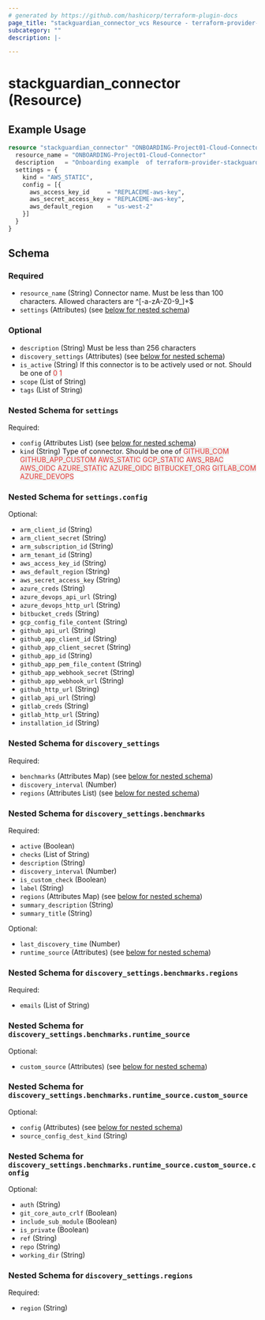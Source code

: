 ```yaml
---
# generated by https://github.com/hashicorp/terraform-plugin-docs
page_title: "stackguardian_connector_vcs Resource - terraform-provider-stackguardian"
subcategory: ""
description: |-

---
```


# stackguardian_connector (Resource)

## Example Usage

```terraform
resource "stackguardian_connector" "ONBOARDING-Project01-Cloud-Connector" {
  resource_name = "ONBOARDING-Project01-Cloud-Connector"
  description   = "Onboarding example  of terraform-provider-stackguardian for ConnectorCloud"
  settings = {
    kind = "AWS_STATIC",
    config = [{
      aws_access_key_id     = "REPLACEME-aws-key",
      aws_secret_access_key = "REPLACEME-aws-key",
      aws_default_region    = "us-west-2"
    }]
  }
}
```

<!-- schema generated by tfplugindocs -->
## Schema

### Required

- `resource_name` (String) Connector name. Must be less than 100 characters. Allowed characters are ^[-a-zA-Z0-9_]+$
- `settings` (Attributes) (see [below for nested schema](#nestedatt--settings))

### Optional

- `description` (String) Must be less than 256 characters
- `discovery_settings` (Attributes) (see [below for nested schema](#nestedatt--discovery_settings))
- `is_active` (String) If this connector is to be actively used or not. Should be one of <span style="background-color: #eff0f0; color: #e53835;">0</span>
					<span style="background-color: #eff0f0; color: #e53835;">1</span>
- `scope` (List of String)
- `tags` (List of String)

<a id="nestedatt--settings"></a>
### Nested Schema for `settings`

Required:

- `config` (Attributes List) (see [below for nested schema](#nestedatt--settings--config))
- `kind` (String) Type of connector. Should be one of <span style="background-color: #eff0f0; color: #e53835;">GITHUB_COM</span>
							<span style="background-color: #eff0f0; color: #e53835;">GITHUB_APP_CUSTOM</span>
							<span style="background-color: #eff0f0; color: #e53835;">AWS_STATIC</span>
							<span style="background-color: #eff0f0; color: #e53835;">GCP_STATIC</span>
							<span style="background-color: #eff0f0; color: #e53835;">AWS_RBAC</span>
							<span style="background-color: #eff0f0; color: #e53835;">AWS_OIDC</span>
							<span style="background-color: #eff0f0; color: #e53835;">AZURE_STATIC</span>
							<span style="background-color: #eff0f0; color: #e53835;">AZURE_OIDC</span>
							<span style="background-color: #eff0f0; color: #e53835;">BITBUCKET_ORG</span>
							<span style="background-color: #eff0f0; color: #e53835;">GITLAB_COM</span>
							<span style="background-color: #eff0f0; color: #e53835;">AZURE_DEVOPS</span>

<a id="nestedatt--settings--config"></a>
### Nested Schema for `settings.config`

Optional:

- `arm_client_id` (String)
- `arm_client_secret` (String)
- `arm_subscription_id` (String)
- `arm_tenant_id` (String)
- `aws_access_key_id` (String)
- `aws_default_region` (String)
- `aws_secret_access_key` (String)
- `azure_creds` (String)
- `azure_devops_api_url` (String)
- `azure_devops_http_url` (String)
- `bitbucket_creds` (String)
- `gcp_config_file_content` (String)
- `github_api_url` (String)
- `github_app_client_id` (String)
- `github_app_client_secret` (String)
- `github_app_id` (String)
- `github_app_pem_file_content` (String)
- `github_app_webhook_secret` (String)
- `github_app_webhook_url` (String)
- `github_http_url` (String)
- `gitlab_api_url` (String)
- `gitlab_creds` (String)
- `gitlab_http_url` (String)
- `installation_id` (String)



<a id="nestedatt--discovery_settings"></a>
### Nested Schema for `discovery_settings`

Required:

- `benchmarks` (Attributes Map) (see [below for nested schema](#nestedatt--discovery_settings--benchmarks))
- `discovery_interval` (Number)
- `regions` (Attributes List) (see [below for nested schema](#nestedatt--discovery_settings--regions))

<a id="nestedatt--discovery_settings--benchmarks"></a>
### Nested Schema for `discovery_settings.benchmarks`

Required:

- `active` (Boolean)
- `checks` (List of String)
- `description` (String)
- `discovery_interval` (Number)
- `is_custom_check` (Boolean)
- `label` (String)
- `regions` (Attributes Map) (see [below for nested schema](#nestedatt--discovery_settings--benchmarks--regions))
- `summary_description` (String)
- `summary_title` (String)

Optional:

- `last_discovery_time` (Number)
- `runtime_source` (Attributes) (see [below for nested schema](#nestedatt--discovery_settings--benchmarks--runtime_source))

<a id="nestedatt--discovery_settings--benchmarks--regions"></a>
### Nested Schema for `discovery_settings.benchmarks.regions`

Required:

- `emails` (List of String)


<a id="nestedatt--discovery_settings--benchmarks--runtime_source"></a>
### Nested Schema for `discovery_settings.benchmarks.runtime_source`

Optional:

- `custom_source` (Attributes) (see [below for nested schema](#nestedatt--discovery_settings--benchmarks--runtime_source--custom_source))

<a id="nestedatt--discovery_settings--benchmarks--runtime_source--custom_source"></a>
### Nested Schema for `discovery_settings.benchmarks.runtime_source.custom_source`

Optional:

- `config` (Attributes) (see [below for nested schema](#nestedatt--discovery_settings--benchmarks--runtime_source--custom_source--config))
- `source_config_dest_kind` (String)

<a id="nestedatt--discovery_settings--benchmarks--runtime_source--custom_source--config"></a>
### Nested Schema for `discovery_settings.benchmarks.runtime_source.custom_source.config`

Optional:

- `auth` (String)
- `git_core_auto_crlf` (Boolean)
- `include_sub_module` (Boolean)
- `is_private` (Boolean)
- `ref` (String)
- `repo` (String)
- `working_dir` (String)





<a id="nestedatt--discovery_settings--regions"></a>
### Nested Schema for `discovery_settings.regions`

Required:

- `region` (String)




